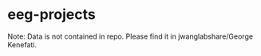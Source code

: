 # eeg-projects

Note: Data is not contained in repo. Please find it in jwanglabshare/George Kenefati.